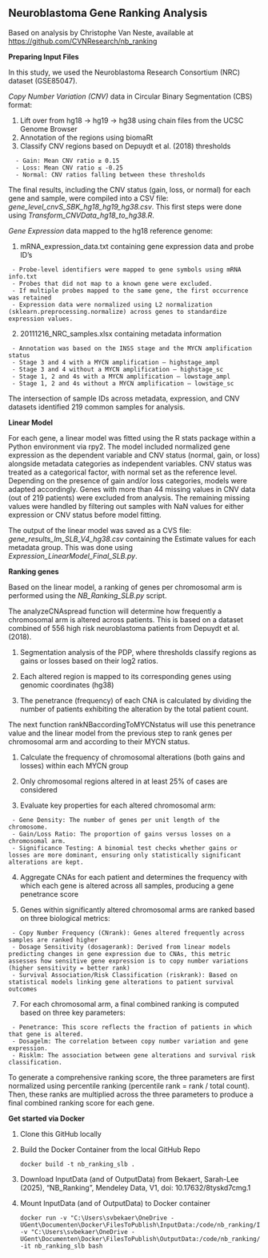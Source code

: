## Neuroblastoma Gene Ranking Analysis 

Based on analysis by Christophe Van Neste, available at https://github.com/CVNResearch/nb_ranking 

**Preparing Input Files**

In this study, we used the Neuroblastoma Research Consortium (NRC) dataset (GSE85047). 

*Copy Number Variation (CNV)* data in Circular Binary Segmentation (CBS) format:
  1.	Lift over from hg18 -> hg19 -> hg38 using chain files from the UCSC Genome Browser
  2.	Annotation of the regions using biomaRt 
  3.	Classify CNV regions based on Depuydt et al. (2018) thresholds
     
      - Gain: Mean CNV ratio ≥ 0.15
      - Loss: Mean CNV ratio ≤ -0.25
      - Normal: CNV ratios falling between these thresholds

The final results, including the CNV status (gain, loss, or normal) for each gene and sample, were compiled into a CSV file: *gene_level_cnvS_SBK_hg18_hg19_hg38.csv*. This first steps were done using *Transform_CNVData_hg18_to_hg38.R*. 

*Gene Expression* data mapped to the hg18 reference genome:
  1.	mRNA_expression_data.txt containing gene expression data and probe ID’s
     
     - Probe-level identifiers were mapped to gene symbols using mRNA info.txt
     - Probes that did not map to a known gene were excluded. 
     - If multiple probes mapped to the same gene, the first occurrence was retained
     - Expression data were normalized using L2 normalization (sklearn.preprocessing.normalize) across genes to standardize expression values.

  2.	20111216_NRC_samples.xlsx containing metadata information
     
     - Annotation was based on the INSS stage and the MYCN amplification status 
     - Stage 3 and 4 with a MYCN amplification – highstage_ampl
     - Stage 3 and 4 without a MYCN amplification – highstage_sc 
     - Stage 1, 2 and 4s with a MYCN amplification – lowstage_ampl
     - Stage 1, 2 and 4s without a MYCN amplification – lowstage_sc 

The intersection of sample IDs across metadata, expression, and CNV datasets identified 219 common samples for analysis.

**Linear Model**

For each gene, a linear model was fitted using the R stats package within a Python environment via rpy2. The model included normalized gene expression as the dependent variable and CNV status (normal, gain, or loss) alongside metadata categories as independent variables. CNV status was treated as a categorical factor, with normal set as the reference level. Depending on the presence of gain and/or loss categories, models were adapted accordingly. Genes with more than 44 missing values in CNV data (out of 219 patients) were excluded from analysis. The remaining missing values were handled by filtering out samples with NaN values for either expression or CNV status before model fitting.

The output of the linear model was saved as a CVS file: *gene_results_lm_SLB_V4_hg38.csv* containing the Estimate values for each metadata group. This was done using *Expression_LinearModel_Final_SLB.py*. 

**Ranking genes**

Based on the linear model, a ranking of genes per chromosomal arm is performed using the *NB_Ranking_SLB.py* script. 

The analyzeCNAspread function will determine how frequently a chromosomal arm is altered across patients.  This is based on a dataset combined of 556 high risk neuroblastoma patients from Depuydt et al. (2018). 

  1.	Segmentation analysis of the PDP, where thresholds classify regions as gains or losses based on their log2 ratios.
     
  2.	Each altered region is mapped to its corresponding genes using genomic coordinates (hg38)
     
  3.	The penetrance (frequency) of each CNA is calculated by dividing the number of patients exhibiting the alteration by the total patient count.

The next function rankNBaccordingToMYCNstatus will use this penetrance value and the linear model from the previous step to rank genes per chromosomal arm and according to their MYCN status. 

  1.	Calculate the frequency of chromosomal alterations (both gains and losses) within each MYCN group
     
  2.	Only chromosomal regions altered in at least 25% of cases are considered
     
  3.	Evaluate key properties for each altered chromosomal arm:
     
     - Gene Density: The number of genes per unit length of the chromosome.
     - Gain/Loss Ratio: The proportion of gains versus losses on a chromosomal arm.
     - Significance Testing: A binomial test checks whether gains or losses are more dominant, ensuring only statistically significant alterations are kept.

  4.	Aggregate CNAs for each patient and determines the frequency with which each gene is altered across all samples, producing a gene penetrance score
     
  6.	Genes within significantly altered chromosomal arms are ranked based on three biological metrics:
     
     - Copy Number Frequency (CNrank): Genes altered frequently across samples are ranked higher
     - Dosage Sensitivity (dosagerank): Derived from linear models predicting changes in gene expression due to CNAs, this metric assesses how sensitive gene expression is to copy number variations (higher sensitivity = better rank)
     - Survival Association/Risk Classification (riskrank): Based on statistical models linking gene alterations to patient survival outcomes

  7.	For each chromosomal arm, a final combined ranking is computed based on three key parameters:
     
     - Penetrance: This score reflects the fraction of patients in which that gene is altered.
     - Dosagelm: The correlation between copy number variation and gene expression.
     - Risklm: The association between gene alterations and survival risk classification.

To generate a comprehensive ranking score, the three parameters are first normalized using percentile ranking (percentile rank = rank / total count). Then, these ranks are multiplied across the three parameters to produce a final combined ranking score for each gene.

**Get started via Docker**

 1. Clone this GitHub locally

 2. Build the Docker Container from the local GitHub Repo

        docker build -t nb_ranking_slb .
    
 3. Download InputData (and of OutputData) from Bekaert, Sarah-Lee (2025), “NB_Ranking”, Mendeley Data, V1, doi: 10.17632/8tyskd7cmg.1
    
 4. Mount InputData (and of OutputData) to Docker container

        docker run -v "C:\Users\svbekaer\OneDrive - UGent\Documenten\Docker\FilesToPublish\InputData:/code/nb_ranking/InputData" -v "C:\Users\svbekaer\OneDrive - UGent\Documenten\Docker\FilesToPublish\OutputData:/code/nb_ranking/OutputData" -it nb_ranking_slb bash
